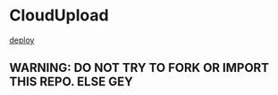 # CloudUpload

[deploy](https://heroku.com/deploy?template=https://github.com/AnjanaMadu/CloudUpload)

## WARNING: DO NOT TRY TO FORK OR IMPORT THIS REPO. ELSE GEY
